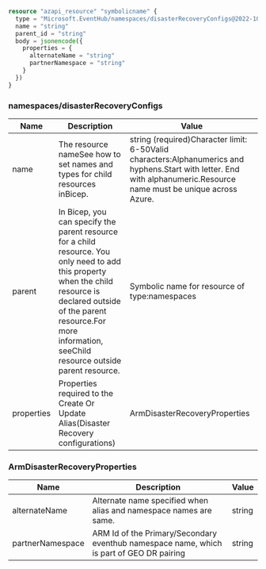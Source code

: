 ```terraform
resource "azapi_resource" "symbolicname" {
  type = "Microsoft.EventHub/namespaces/disasterRecoveryConfigs@2022-10-01-preview"
  name = "string"
  parent_id = "string"
  body = jsonencode({
    properties = {
      alternateName = "string"
      partnerNamespace = "string"
    }
  })
}

```

### namespaces/disasterRecoveryConfigs

| Name | Description | Value |
|-|-|-|
| name | The resource nameSee how to set names and types for child resources inBicep. | string (required)Character limit: 6-50Valid characters:Alphanumerics and hyphens.Start with letter. End with alphanumeric.Resource name must be unique across Azure. |
| parent | In Bicep, you can specify the parent resource for a child resource. You only need to add this property when the child resource is declared outside of the parent resource.For more information, seeChild resource outside parent resource. | Symbolic name for resource of type:namespaces |
| properties | Properties required to the Create Or Update Alias(Disaster Recovery configurations) | ArmDisasterRecoveryProperties |


### ArmDisasterRecoveryProperties

| Name | Description | Value |
|-|-|-|
| alternateName | Alternate name specified when alias and namespace names are same. | string |
| partnerNamespace | ARM Id of the Primary/Secondary eventhub namespace name, which is part of GEO DR pairing | string |


